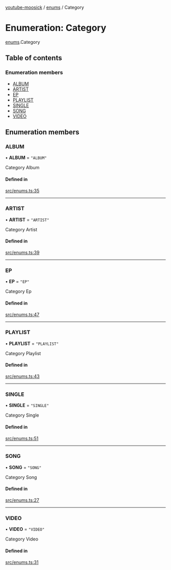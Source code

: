 [youtube-moosick](../README.md) / [enums](../modules/enums.md) / Category

# Enumeration: Category

[enums](../modules/enums.md).Category

## Table of contents

### Enumeration members

- [ALBUM](enums.Category.md#album)
- [ARTIST](enums.Category.md#artist)
- [EP](enums.Category.md#ep)
- [PLAYLIST](enums.Category.md#playlist)
- [SINGLE](enums.Category.md#single)
- [SONG](enums.Category.md#song)
- [VIDEO](enums.Category.md#video)

## Enumeration members

### ALBUM

• **ALBUM** = `"ALBUM"`

Category Album

#### Defined in

[src/enums.ts:35](https://github.com/EvasiveXkiller/youtube-moosick/blob/42733e8/src/enums.ts#L35)

___

### ARTIST

• **ARTIST** = `"ARTIST"`

Category Artist

#### Defined in

[src/enums.ts:39](https://github.com/EvasiveXkiller/youtube-moosick/blob/42733e8/src/enums.ts#L39)

___

### EP

• **EP** = `"EP"`

Category Ep

#### Defined in

[src/enums.ts:47](https://github.com/EvasiveXkiller/youtube-moosick/blob/42733e8/src/enums.ts#L47)

___

### PLAYLIST

• **PLAYLIST** = `"PLAYLIST"`

Category Playlist

#### Defined in

[src/enums.ts:43](https://github.com/EvasiveXkiller/youtube-moosick/blob/42733e8/src/enums.ts#L43)

___

### SINGLE

• **SINGLE** = `"SINGLE"`

Category Single

#### Defined in

[src/enums.ts:51](https://github.com/EvasiveXkiller/youtube-moosick/blob/42733e8/src/enums.ts#L51)

___

### SONG

• **SONG** = `"SONG"`

Category Song

#### Defined in

[src/enums.ts:27](https://github.com/EvasiveXkiller/youtube-moosick/blob/42733e8/src/enums.ts#L27)

___

### VIDEO

• **VIDEO** = `"VIDEO"`

Category Video

#### Defined in

[src/enums.ts:31](https://github.com/EvasiveXkiller/youtube-moosick/blob/42733e8/src/enums.ts#L31)
